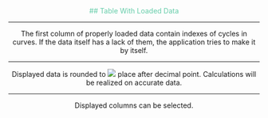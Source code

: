 <center>
<font color="#66cdaa">
## Table With Loaded Data
</font>
	
***

The first column of properly loaded data contain indexes of cycles in curves. If the data itself has a lack of them, the application tries to make it by itself.

***

Displayed data is rounded to <img src="https://latex.codecogs.com/gif.latex?4^{th}" /> place after decimal point. Calculations will be realized on accurate data.

***

Displayed columns can be selected.

</center>